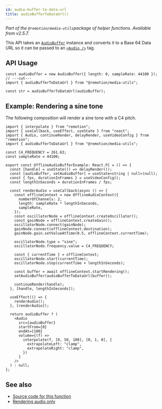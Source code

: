 ```yaml
---
id: audio-buffer-to-data-url
title: audioBufferToDataUrl()
---
```


_Part of the `@remotion/media-utils`package of helper functions. Available from v2.5.7._

This API takes an [`AudioBuffer`](https://developer.mozilla.org/en-US/docs/Web/API/AudioBuffer) instance and converts it to a Base 64 Data URL so it can be passed to an [`<Audio />`](/docs/audio) tag.

## API Usage

```tsx twoslash
const audioBuffer = new AudioBuffer({ length: 0, sampleRate: 44100 });
// ---cut---
import { audioBufferToDataUrl } from "@remotion/media-utils";

const str = audioBufferToDataUrl(audioBuffer);
```

## Example: Rendering a sine tone

The following composition will render a sine tone with a C4 pitch.

```tsx twoslash
import { interpolate } from "remotion";
import { useCallback, useEffect, useState } from "react";
import { Audio, continueRender, delayRender, useVideoConfig } from "remotion";
import { audioBufferToDataUrl } from "@remotion/media-utils";

const C4_FREQUENCY = 261.63;
const sampleRate = 44100;

export const OfflineAudioBufferExample: React.FC = () => {
  const [handle] = useState(() => delayRender());
  const [audioBuffer, setAudioBuffer] = useState<string | null>(null);
  const { fps, durationInFrames } = useVideoConfig();
  const lengthInSeconds = durationInFrames / fps;

  const renderAudio = useCallback(async () => {
    const offlineContext = new OfflineAudioContext({
      numberOfChannels: 2,
      length: sampleRate * lengthInSeconds,
      sampleRate,
    });
    const oscillatorNode = offlineContext.createOscillator();
    const gainNode = offlineContext.createGain();
    oscillatorNode.connect(gainNode);
    gainNode.connect(offlineContext.destination);
    gainNode.gain.setValueAtTime(0.5, offlineContext.currentTime);

    oscillatorNode.type = "sine";
    oscillatorNode.frequency.value = C4_FREQUENCY;

    const { currentTime } = offlineContext;
    oscillatorNode.start(currentTime);
    oscillatorNode.stop(currentTime + lengthInSeconds);

    const buffer = await offlineContext.startRendering();
    setAudioBuffer(audioBufferToDataUrl(buffer));

    continueRender(handle);
  }, [handle, lengthInSeconds]);

  useEffect(() => {
    renderAudio();
  }, [renderAudio]);

  return audioBuffer ? (
    <Audio
      src={audioBuffer}
      startFrom={0}
      endAt={100}
      volume={(f) =>
        interpolate(f, [0, 50, 100], [0, 1, 0], {
          extrapolateLeft: "clamp",
          extrapolateRight: "clamp",
        })
      }
    />
  ) : null;
};
```

## See also

- [Source code for this function](https://github.com/remotion-dev/remotion/blob/main/packages/media-utils/src/audio-buffer/audio-helpers.ts)
- [Rendering audio only](/docs/using-audio/#rendering-audio-only)
